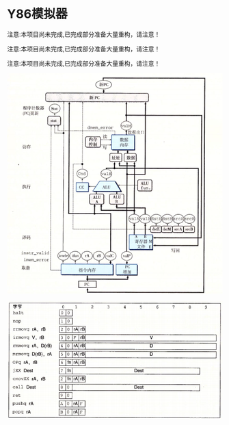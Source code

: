 # Y86模拟器

注意:本项目尚未完成,已完成部分准备大量重构，请注意！

注意:本项目尚未完成,已完成部分准备大量重构，请注意！

注意:本项目尚未完成,已完成部分准备大量重构，请注意！


![avatar](1.png)

![avatar](2.png)